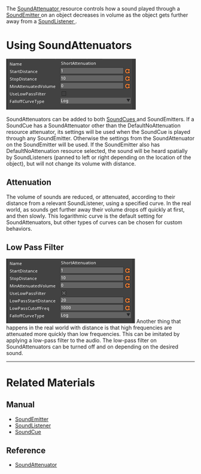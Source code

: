 The [ SoundAttenuator ](https://github.com/ZilchEngine/ZilchDocs/blob/master/code_reference/class_reference/soundattenuator.md) resource controls how a sound played through a [SoundEmitter ](https://github.com/ZilchEngine/ZilchDocs/blob/master/zilch_editor_documentation/zilchmanual/audio/soundemitter.md) on an object decreases in volume as the object gets further away from a  [SoundListener ](https://github.com/ZilchEngine/ZilchDocs/blob/master/zilch_editor_documentation/zilchmanual/audio/soundlistener.md). 

 # Using SoundAttenuators 


![Attenuator1](https://raw.githubusercontent.com/ZilchEngine/ZilchFiles/master/doc_files/3057.png)


SoundAttenuators can be added to both [SoundCues ](https://github.com/ZilchEngine/ZilchDocs/blob/master/zilch_editor_documentation/zilchmanual/audio/soundcue.md) and SoundEmitters. If a SoundCue has a SoundAttenuator other than the DefaultNoAttenuation resource attenuator, its settings will be used when the SoundCue is played through any SoundEmitter. Otherwise the settings from the SoundAttenuator on the SoundEmitter will be used. If the SoundEmitter also has DefaultNoAttenuation resource selected, the sound will be heard spatially by SoundListeners (panned to left or right depending on the location of the object), but will not change its volume with distance.

 ## Attenuation

The volume of sounds are reduced, or attenuated, according to their distance from a relevant SoundListener, using a specified curve. In the real world, as sounds get further away their volume drops off quickly at first, and then slowly. This logarithmic curve is the default setting for SoundAttenuators, but other types of curves can be chosen for custom behaviors.

 ## Low Pass Filter



![Attenuator2](https://raw.githubusercontent.com/ZilchEngine/ZilchFiles/master/doc_files/3059.png) Another thing that happens in the real world with distance is that high frequencies are attenuated more quickly than low frequencies. This can be imitated by applying a low-pass filter to the audio. The low-pass filter on SoundAttenuators can be turned off and on depending on the desired sound.


---
 # Related Materials

 ## Manual

- [SoundEmitter ](https://github.com/ZilchEngine/ZilchDocs/blob/master/zilch_editor_documentation/zilchmanual/audio/soundemitter.md)
- [SoundListener ](https://github.com/ZilchEngine/ZilchDocs/blob/master/zilch_editor_documentation/zilchmanual/audio/soundlistener.md)
- [SoundCue ](https://github.com/ZilchEngine/ZilchDocs/blob/master/zilch_editor_documentation/zilchmanual/audio/soundcue.md)

 ## Reference

- [ SoundAttenuator ](https://github.com/ZilchEngine/ZilchDocs/blob/master/code_reference/class_reference/soundattenuator.md) 

 